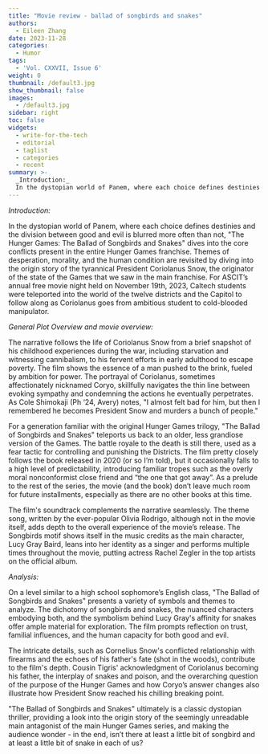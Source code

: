 ```yaml
---
title: "Movie review - ballad of songbirds and snakes"
authors:
  - Eileen Zhang
date: 2023-11-28
categories:
  - Humor
tags:
  - 'Vol. CXXVII, Issue 6'
weight: 0
thumbnail: /default3.jpg
show_thumbnail: false
images:
  - /default3.jpg
sidebar: right
toc: false
widgets:
  - write-for-the-tech
  - editorial
  - taglist
  - categories
  - recent
summary: >-
  _Introduction:_
  In the dystopian world of Panem, where each choice defines destinies and the division between good and evil is blurred more often than not, "The Hunger Games: The Ballad of Songbirds and Snakes" dives into the core conflicts present in the entire Hunger Games franchise.
---
```


_Introduction:_

In the dystopian world of Panem, where each choice defines destinies and the division between good and evil is blurred more often than not, "The Hunger Games: The Ballad of Songbirds and Snakes" dives into the core conflicts present in the entire Hunger Games franchise. Themes of desperation, morality, and the human condition are revisited by diving into the origin story of the tyrannical President Coriolanus Snow, the originator of the state of the Games that we saw in the main franchise. For ASCIT’s annual free movie night held on November 19th, 2023, Caltech students were teleported into the world of the twelve districts and the Capitol to follow along as Coriolanus goes from ambitious student to cold-blooded manipulator. 

_General Plot Overview and movie overview:_

The narrative follows the life of Coriolanus Snow from a brief snapshot of his childhood experiences during the war, including starvation and witnessing cannibalism, to his fervent efforts in early adulthood to escape poverty. The film shows the essence of a man pushed to the brink, fueled by ambition for power. The portrayal of Coriolanus, sometimes affectionately nicknamed Coryo, skillfully navigates the thin line between evoking sympathy and condemning the actions he eventually perpetrates. As Cole Shimokaji (Ph ‘24, Avery) notes, "I almost felt bad for him, but then I remembered he becomes President Snow and murders a bunch of people."

For a generation familiar with the original Hunger Games trilogy, "The Ballad of Songbirds and Snakes" teleports us back to an older, less grandiose version of the Games. The battle royale to the death is still there, used as a fear tactic for controlling and punishing the Districts. The film pretty closely follows the book released in 2020 (or so I’m told), but it occasionally falls to a high level of predictability, introducing familiar tropes such as the overly moral nonconformist close friend and “the one that got away”. As a prelude to the rest of the series, the movie (and the book) don’t leave much room for future installments, especially as there are no other books at this time. 

The film's soundtrack complements the narrative seamlessly. The theme song, written by the ever-popular Olivia Rodrigo, although not in the movie itself, adds depth to the overall experience of the movie’s release. The Songbirds motif shows itself in the music credits as the main character, Lucy Gray Baird, leans into her identity as a singer and performs multiple times throughout the movie, putting actress Rachel Zegler in the top artists on the official album. 

_Analysis:_

On a level similar to a high school sophomore’s English class, "The Ballad of Songbirds and Snakes" presents a variety of symbols and themes to analyze. The dichotomy of songbirds and snakes, the nuanced characters embodying both, and the symbolism behind Lucy Gray's affinity for snakes offer ample material for exploration. The film prompts reflection on trust, familial influences, and the human capacity for both good and evil.

The intricate details, such as Cornelius Snow's conflicted relationship with firearms and the echoes of his father's fate (shot in the woods), contribute to the film's depth. Cousin Tigris' acknowledgment of Coriolanus becoming his father, the interplay of snakes and poison, and the overarching question of the purpose of the Hunger Games and how Coryo’s answer changes also illustrate how President Snow reached his chilling breaking point.

"The Ballad of Songbirds and Snakes" ultimately is a classic dystopian thriller, providing a look into the origin story of the seemingly unreadable main antagonist of the main Hunger Games series, and making the audience wonder - in the end, isn’t there at least a little bit of songbird and at least a little bit of snake in each of us?
